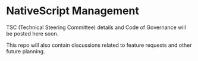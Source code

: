 # NativeScript Management

TSC (Technical Steering Committee) details and Code of Governance will be posted here soon.

This repo will also contain discussions related to feature requests and other future planning.